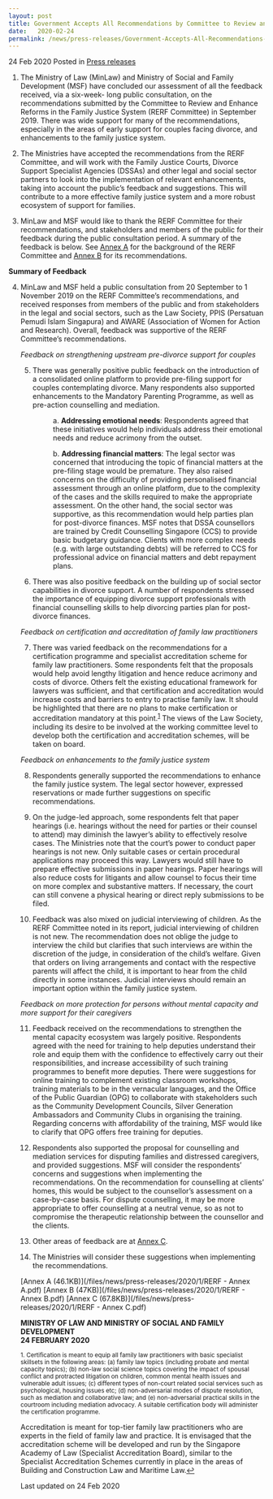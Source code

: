 ```yaml
---
layout: post
title: Government Accepts All Recommendations by Committee to Review and Enhance Reforms in the Family Justice System
date:   2020-02-24
permalink: /news/press-releases/Government-Accepts-All-Recommendations-by-Committee-to-Review-and-Enhance-Reforms-in-the-Family-Justice-System
---
```


24 Feb 2020 Posted in [Press releases](/news/press-releases)

1.  The Ministry of Law (MinLaw) and Ministry of Social and Family Development (MSF) have concluded our assessment of all the feedback received, via a six-week- long public consultation, on the recommendations submitted by the Committee to Review and Enhance Reforms in the Family Justice System (RERF Committee) in September 2019. There was wide support for many of the recommendations, especially in the areas of early support for couples facing divorce, and enhancements to the family justice system.  

2.  The Ministries have accepted the recommendations from the RERF Committee, and will work with the Family Justice Courts, Divorce Support Specialist Agencies (DSSAs) and other legal and social sector partners to look into the implementation of relevant enhancements, taking into account the public’s feedback and suggestions. This will contribute to a more effective family justice system and a more robust ecosystem of support for families.

3.  MinLaw and MSF would like to thank the RERF Committee for their recommendations, and stakeholders and members of the public for their feedback during the public consultation period. A summary of the feedback is below. See <u>Annex A</u> for the background of the RERF Committee and <u>Annex B</u> for its recommendations.

<b>Summary of Feedback</b>

<ol start="4">
<li>MinLaw and MSF held a public consultation from 20 September to 1 November 2019 on the RERF Committee’s recommendations, and received responses from members of the public and from stakeholders in the legal and social sectors, such as the Law Society, PPIS (Persatuan Pemudi Islam Singapura) and AWARE (Association of Women for Action and Research). Overall, feedback was supportive of the RERF Committee’s recommendations.</li> 

<i>Feedback on strengthening upstream pre-divorce support for couples</i>

<ol start="5">
<li>There was generally positive public feedback on the introduction of a consolidated online platform to provide pre-filing support for couples contemplating divorce. Many respondents also supported enhancements to the Mandatory Parenting Programme, as well as pre-action counselling and mediation.</li> 

<p style="margin-left: 40px">a. <b>Addressing emotional needs</b>: Respondents agreed that these initiatives would help individuals address their emotional needs and reduce acrimony from the outset.</p>

<p style="margin-left: 40px">b. <b>Addressing financial matters</b>: The legal sector was concerned that introducing the topic of financial matters at the pre-filing stage would be premature. They also raised concerns on the difficulty of providing personalised financial assessment through an online platform, due to the complexity of the cases and the skills required to make the appropriate assessment. On the other hand, the social sector was supportive, as this recommendation would help parties plan for post-divorce finances. MSF notes that DSSA counsellors are trained by Credit Counselling Singapore (CCS) to provide basic budgetary guidance. Clients with more complex needs (e.g. with large outstanding debts) will be referred to CCS for professional advice on financial matters and debt repayment plans.</p></ol>

<ol start="6">
<li>There was also positive feedback on the building up of social sector capabilities in divorce support. A number of respondents stressed the importance of equipping divorce support professionals with financial counselling skills to help divorcing parties plan for post-divorce finances.</li></ol>

<i>Feedback on certification and accreditation of family law practitioners</i>

<ol start="7">
<li>There was varied feedback on the recommendations for a certification programme and specialist accreditation scheme for family law practitioners. Some respondents felt that the proposals would help avoid lengthy litigation and hence reduce acrimony and costs of divorce. Others felt the existing educational framework for lawyers was sufficient, and that certification and accreditation would increase costs and barriers to entry to practise family law. It should be highlighted that there are no plans to make certification or accreditation mandatory at this point.<sup><a href="#fn1" id="ref1">1</a></sup>  The views of the Law Society, including its desire to be involved at the working committee level to develop both the certification and accreditation schemes, will be taken on board.</li></ol>

<i>Feedback on enhancements to the family justice system</i>

<ol start="8">
<li>Respondents generally supported the recommendations to enhance the family justice system. The legal sector however, expressed reservations or made further suggestions on specific recommendations.</li></ol>

<ol start="9">
<li>On the judge-led approach, some respondents felt that paper hearings (i.e. hearings without the need for parties or their counsel to attend) may diminish the lawyer’s ability to effectively resolve cases. The Ministries note that the court’s power to conduct paper hearings is not new. Only suitable cases or certain procedural applications may proceed this way. Lawyers would still have to prepare effective submissions in paper hearings. Paper hearings will also reduce costs for litigants and allow counsel to focus their time on more complex and substantive matters. If necessary, the court can still convene a physical hearing or direct reply submissions to be filed.</li></ol>

<ol start="10">
<li>Feedback was also mixed on judicial interviewing of children. As the RERF Committee noted in its report, judicial interviewing of children is not new. The recommendation does not oblige the judge to interview the child but clarifies that such interviews are within the discretion of the judge, in consideration of the child’s welfare. Given that orders on living arrangements and contact with the respective parents will affect the child, it is important to hear from the child directly in some instances. Judicial interviews should remain an important option within the family justice system.</li></ol>

<i>Feedback on more protection for persons without mental capacity and more support for their caregivers</i>

<ol start="11">
<li>Feedback received on the recommendations to strengthen the mental capacity ecosystem was largely positive. Respondents agreed with the need for training to help deputies understand their role and equip them with the confidence to effectively carry out their responsibilities, and increase accessibility of such training programmes to benefit more deputies. There were suggestions for online training to complement existing classroom workshops, training materials to be in the vernacular languages, and the Office of the Public Guardian (OPG) to collaborate with stakeholders such as the Community Development Councils, Silver Generation Ambassadors and Community Clubs in organising the training. Regarding concerns with affordability of the training, MSF would like to clarify that OPG offers free training for deputies.</li></ol>

<ol start="12">
<li>Respondents also supported the proposal for counselling and mediation services for disputing families and distressed caregivers, and provided suggestions. MSF will consider the respondents’ concerns and suggestions when implementing the recommendations. On the recommendation for counselling at clients’ homes, this would be subject to the counsellor’s assessment on a case-by-case basis. For dispute counselling, it may be more appropriate to offer counselling at a neutral venue, so as not to compromise the therapeutic relationship between the counsellor and the clients.</li></ol>

<ol start="13">
<li>Other areas of feedback are at <u>Annex C</u>.</li></ol>

<ol start="14">
<li>The Ministries will consider these suggestions when implementing the recommendations.</li></ol>

[Annex A (46.1KB)](/files/news/press-releases/2020/1/RERF - Annex A.pdf)
[Annex B (47KB)](/files/news/press-releases/2020/1/RERF - Annex B.pdf) 
[Annex C (67.8KB)](/files/news/press-releases/2020/1/RERF - Annex C.pdf) 

<b>MINISTRY OF LAW AND MINISTRY OF SOCIAL AND FAMILY DEVELOPMENT</b><br>
<b>24 FEBRUARY 2020</b>

<p><sup id="fn1">1. Certification is meant to equip all family law practitioners with basic specialist skillsets in the following areas: (a) family law topics (including probate and mental capacity topics); (b) non-law social science topics covering the impact of spousal conflict and protracted litigation on children, common mental health issues and vulnerable adult issues; (c) different types of non-court related social services such as psychological, housing issues etc; (d) non-adversarial modes of dispute resolution, such as mediation and collaborative law; and (e) non-adversarial practical skills in the courtroom including mediation advocacy. A suitable certification body will administer the certification programme. 

Accreditation is meant for top-tier family law practitioners who are experts in the field of family law and practice. It is envisaged that the accreditation scheme will be developed and run by the Singapore Academy of Law (Specialist Accreditation Board), similar to the Specialist Accreditation Schemes currently in place in the areas of Building and Construction Law and Maritime Law.<a href="#ref1" title="Jump back to footnote 1 in the text.">↩</a></sup></p>

<p class="right-side-updated">Last updated on 24 Feb 2020</p> 
